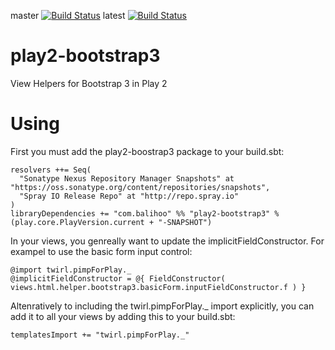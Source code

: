 master [![Build Status](https://travis-ci.org/balihoo/play2-bootstrap3.png?branch=master)](https://travis-ci.org/balihoo/play2-bootstrap3)
latest [![Build Status](https://travis-ci.org/balihoo/play2-bootstrap3.png)](https://travis-ci.org/balihoo/play2-bootstrap3)

play2-bootstrap3
================

View Helpers for Bootstrap 3 in Play 2


Using
===============
First you must add the play2-boostrap3 package to your build.sbt:
```
resolvers ++= Seq(
  "Sonatype Nexus Repository Manager Snapshots" at "https://oss.sonatype.org/content/repositories/snapshots",
  "Spray IO Release Repo" at "http://repo.spray.io"
)
libraryDependencies += "com.balihoo" %% "play2-bootstrap3" % (play.core.PlayVersion.current + "-SNAPSHOT")
```

In your views, you genreally want to update the implicitFieldConstructor. For exampel to use the basic form input control:
```
@import twirl.pimpForPlay._
@implicitFieldConstructor = @{ FieldConstructor( views.html.helper.bootstrap3.basicForm.inputFieldConstructor.f ) }
```

Altenratively to including the twirl.pimpForPlay._ import explicitly, you can add it to all your views by adding this to your build.sbt:
```
templatesImport += "twirl.pimpForPlay._"
```
